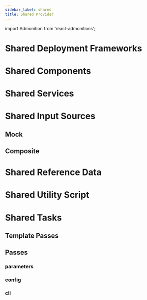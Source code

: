 ```yaml
---
sidebar_label: shared
title: Shared Provider
---
```

import Admonition from 'react-admonitions';

# Shared Deployment Frameworks
# Shared Components 
# Shared Services
# Shared Input Sources
## Mock

## Composite

# Shared Reference Data
# Shared Utility Script
# Shared Tasks

## Template Passes

## Passes

### parameters

### config

### cli